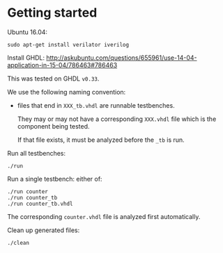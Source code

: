 # Getting started

Ubuntu 16.04:

    sudo apt-get install verilator iverilog

Install GHDL: <http://askubuntu.com/questions/655961/use-14-04-application-in-15-04/786463#786463>

This was tested on GHDL `v0.33`.

We use the following naming convention:

-   files that end in `XXX_tb.vhdl` are runnable testbenches.

    They may or may not have a corresponding `XXX.vhdl` file which is the component being tested.

    If that file exists, it must be analyzed before the `_tb` is run.

Run all testbenches:

    ./run

Run a single testbench: either of:

    ./run counter
    ./run counter_tb
    ./run counter_tb.vhdl

The corresponding `counter.vhdl` file is analyzed first automatically.

Clean up generated files:

    ./clean
